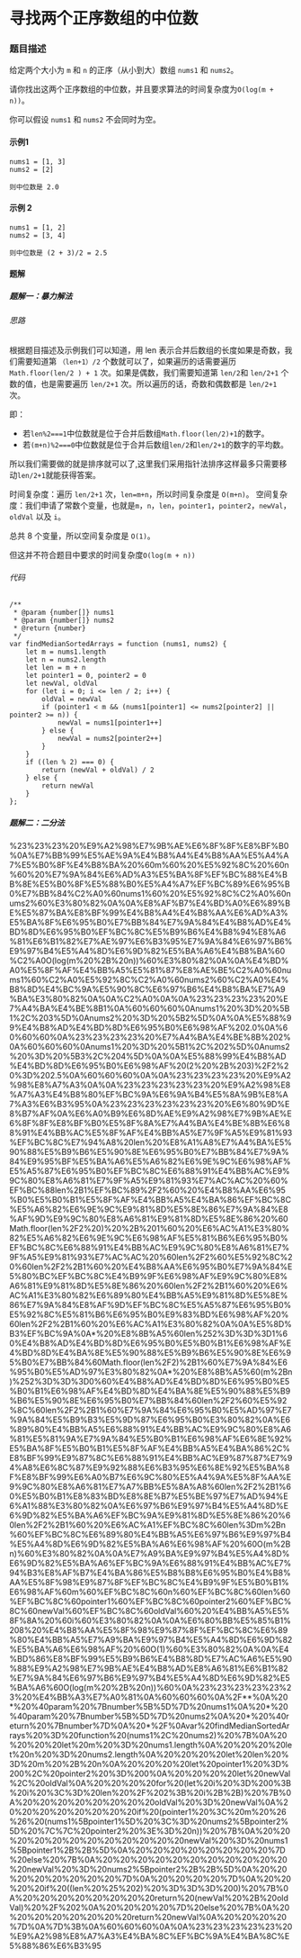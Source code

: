 # 寻找两个正序数组的中位数

### 题目描述

给定两个大小为 `m` 和 `n` 的正序（从小到大）数组 `nums1` 和 `nums2`。

请你找出这两个正序数组的中位数，并且要求算法的时间复杂度为`O(log(m + n))`。

你可以假设 `nums1` 和 `nums2` 不会同时为空。

#### 示例1

```
nums1 = [1, 3]
nums2 = [2]

则中位数是 2.0
```

#### 示例 2

```
nums1 = [1, 2]
nums2 = [3, 4]

则中位数是 (2 + 3)/2 = 2.5
```

#### 题解

##### 题解一：暴力解法

###### 思路

根据题目描述及示例我们可以知道，用 len 表示合并后数组的长度如果是奇数，我们需要知道第 `（len+1）/2` 个数就可以了，如果遍历的话需要遍历 `Math.floor(len/2 ) + 1` 次。如果是偶数，我们需要知道第 `len/2`和 `len/2+1` 个数的值，也是需要遍历 `len/2+1` 次。所以遍历的话，奇数和偶数都是 `len/2+1` 次。

即：

* 若`len%2===1`中位数就是位于合并后数组`Math.floor(len/2)+1`的数字。
* 若`(m+n)%2===0`中位数就是位于合并后数组`len/2`和`len/2+1`的数字的平均数。

所以我们需要做的就是排序就可以了,这里我们采用指针法排序这样最多只需要移动`len/2+1`就能获得答案。

时间复杂度：遍历 `len/2+1` 次，`len=m+n`，所以时间复杂度是 `O(m+n)`。
空间复杂度：我们申请了常数个变量，也就是`m`，`n`，`len`，`pointer1`，`pointer2`，`newVal`，`oldVal` 以及 `i`。

总共 8 个变量，所以空间复杂度是 `O(1)`。

但这并不符合题目中要求的时间复杂度`O(log(m + n))`

###### 代码

```
/**
 * @param {number[]} nums1
 * @param {number[]} nums2
 * @return {number}
 */
var findMedianSortedArrays = function (nums1, nums2) {
    let m = nums1.length
    let n = nums2.length
    let len = m + n
    let pointer1 = 0, pointer2 = 0
    let newVal, oldVal
    for (let i = 0; i <= len / 2; i++) {
        oldVal = newVal
        if (pointer1 < m && (nums1[pointer1] <= nums2[pointer2] || pointer2 >= n)) {
            newVal = nums1[pointer1++]
        } else {
            newVal = nums2[pointer2++]
        }
    }
    if ((len % 2) === 0) {
        return (newVal + oldVal) / 2
    } else {
        return newVal
    }
};
```

##### 题解二：二分法

%23%23%23%20%E9%A2%98%E7%9B%AE%E6%8F%8F%E8%BF%B0%0A%E7%BB%99%E5%AE%9A%E4%B8%A4%E4%B8%AA%E5%A4%A7%E5%B0%8F%E4%B8%BA%20%60m%60%20%E5%92%8C%20%60n%60%20%E7%9A%84%E6%AD%A3%E5%BA%8F%EF%BC%88%E4%BB%8E%E5%B0%8F%E5%88%B0%E5%A4%A7%EF%BC%89%E6%95%B0%E7%BB%84%C2%A0%60nums1%60%20%E5%92%8C%C2%A0%60nums2%60%E3%80%82%0A%0A%E8%AF%B7%E4%BD%A0%E6%89%BE%E5%87%BA%E8%BF%99%E4%B8%A4%E4%B8%AA%E6%AD%A3%E5%BA%8F%E6%95%B0%E7%BB%84%E7%9A%84%E4%B8%AD%E4%BD%8D%E6%95%B0%EF%BC%8C%E5%B9%B6%E4%B8%94%E8%A6%81%E6%B1%82%E7%AE%97%E6%B3%95%E7%9A%84%E6%97%B6%E9%97%B4%E5%A4%8D%E6%9D%82%E5%BA%A6%E4%B8%BA%60%C2%A0O(log(m%20%2B%20n))%60%E3%80%82%0A%0A%E4%BD%A0%E5%8F%AF%E4%BB%A5%E5%81%87%E8%AE%BE%C2%A0%60nums1%60%C2%A0%E5%92%8C%C2%A0%60nums2%60%C2%A0%E4%B8%8D%E4%BC%9A%E5%90%8C%E6%97%B6%E4%B8%BA%E7%A9%BA%E3%80%82%0A%0A%C2%A0%0A%0A%23%23%23%23%20%E7%A4%BA%E4%BE%8B1%0A%60%60%60%0Anums1%20%3D%20%5B1%2C%203%5D%0Anums2%20%3D%20%5B2%5D%0A%0A%E5%88%99%E4%B8%AD%E4%BD%8D%E6%95%B0%E6%98%AF%202.0%0A%60%60%60%0A%23%23%23%23%20%E7%A4%BA%E4%BE%8B%202%0A%60%60%60%0Anums1%20%3D%20%5B1%2C%202%5D%0Anums2%20%3D%20%5B3%2C%204%5D%0A%0A%E5%88%99%E4%B8%AD%E4%BD%8D%E6%95%B0%E6%98%AF%20(2%20%2B%203)%2F2%20%3D%202.5%0A%60%60%60%0A%0A%23%23%23%23%20%E9%A2%98%E8%A7%A3%0A%0A%23%23%23%23%23%20%E9%A2%98%E8%A7%A3%E4%B8%80%EF%BC%9A%E6%9A%B4%E5%8A%9B%E8%A7%A3%E6%B3%95%0A%23%23%23%23%23%23%20%E6%80%9D%E8%B7%AF%0A%E6%A0%B9%E6%8D%AE%E9%A2%98%E7%9B%AE%E6%8F%8F%E8%BF%B0%E5%8F%8A%E7%A4%BA%E4%BE%8B%E6%88%91%E4%BB%AC%E5%8F%AF%E4%BB%A5%E7%9F%A5%E9%81%93%EF%BC%8C%E7%94%A8%20len%20%E8%A1%A8%E7%A4%BA%E5%90%88%E5%B9%B6%E5%90%8E%E6%95%B0%E7%BB%84%E7%9A%84%E9%95%BF%E5%BA%A6%E5%A6%82%E6%9E%9C%E6%98%AF%E5%A5%87%E6%95%B0%EF%BC%8C%E6%88%91%E4%BB%AC%E9%9C%80%E8%A6%81%E7%9F%A5%E9%81%93%E7%AC%AC%20%60%EF%BC%88len%2B1%EF%BC%89%2F2%60%20%E4%B8%AA%E6%95%B0%E5%B0%B1%E5%8F%AF%E4%BB%A5%E4%BA%86%EF%BC%8C%E5%A6%82%E6%9E%9C%E9%81%8D%E5%8E%86%E7%9A%84%E8%AF%9D%E9%9C%80%E8%A6%81%E9%81%8D%E5%8E%86%20%60Math.floor(len%2F2%20)%20%2B%201%60%20%E6%AC%A1%E3%80%82%E5%A6%82%E6%9E%9C%E6%98%AF%E5%81%B6%E6%95%B0%EF%BC%8C%E6%88%91%E4%BB%AC%E9%9C%80%E8%A6%81%E7%9F%A5%E9%81%93%E7%AC%AC%20%60len%2F2%60%E5%92%8C%20%60len%2F2%2B1%60%20%E4%B8%AA%E6%95%B0%E7%9A%84%E5%80%BC%EF%BC%8C%E4%B9%9F%E6%98%AF%E9%9C%80%E8%A6%81%E9%81%8D%E5%8E%86%20%60len%2F2%2B1%60%20%E6%AC%A1%E3%80%82%E6%89%80%E4%BB%A5%E9%81%8D%E5%8E%86%E7%9A%84%E8%AF%9D%EF%BC%8C%E5%A5%87%E6%95%B0%E5%92%8C%E5%81%B6%E6%95%B0%E9%83%BD%E6%98%AF%20%60len%2F2%2B1%60%20%E6%AC%A1%E3%80%82%0A%0A%E5%8D%B3%EF%BC%9A%0A*%20%E8%8B%A5%60len%252%3D%3D%3D1%60%E4%B8%AD%E4%BD%8D%E6%95%B0%E5%B0%B1%E6%98%AF%E4%BD%8D%E4%BA%8E%E5%90%88%E5%B9%B6%E5%90%8E%E6%95%B0%E7%BB%84%60Math.floor(len%2F2)%2B1%60%E7%9A%84%E6%95%B0%E5%AD%97%E3%80%82%0A*%20%E8%8B%A5%60(m%2Bn)%252%3D%3D%3D0%60%E4%B8%AD%E4%BD%8D%E6%95%B0%E5%B0%B1%E6%98%AF%E4%BD%8D%E4%BA%8E%E5%90%88%E5%B9%B6%E5%90%8E%E6%95%B0%E7%BB%84%60len%2F2%60%E5%92%8C%60len%2F2%2B1%60%E7%9A%84%E6%95%B0%E5%AD%97%E7%9A%84%E5%B9%B3%E5%9D%87%E6%95%B0%E3%80%82%0A%E6%89%80%E4%BB%A5%E6%88%91%E4%BB%AC%E9%9C%80%E8%A6%81%E5%81%9A%E7%9A%84%E5%B0%B1%E6%98%AF%E6%8E%92%E5%BA%8F%E5%B0%B1%E5%8F%AF%E4%BB%A5%E4%BA%86%2C%E8%BF%99%E9%87%8C%E6%88%91%E4%BB%AC%E9%87%87%E7%94%A8%E6%8C%87%E9%92%88%E6%B3%95%E6%8E%92%E5%BA%8F%E8%BF%99%E6%A0%B7%E6%9C%80%E5%A4%9A%E5%8F%AA%E9%9C%80%E8%A6%81%E7%A7%BB%E5%8A%A8%60len%2F2%2B1%60%E5%B0%B1%E8%83%BD%E8%8E%B7%E5%BE%97%E7%AD%94%E6%A1%88%E3%80%82%0A%E6%97%B6%E9%97%B4%E5%A4%8D%E6%9D%82%E5%BA%A6%EF%BC%9A%E9%81%8D%E5%8E%86%20%60len%2F2%2B1%60%20%E6%AC%A1%EF%BC%8C%60len%3Dm%2Bn%60%EF%BC%8C%E6%89%80%E4%BB%A5%E6%97%B6%E9%97%B4%E5%A4%8D%E6%9D%82%E5%BA%A6%E6%98%AF%20%60O(m%2Bn)%60%E3%80%82%0A%0A%E7%A9%BA%E9%97%B4%E5%A4%8D%E6%9D%82%E5%BA%A6%EF%BC%9A%E6%88%91%E4%BB%AC%E7%94%B3%E8%AF%B7%E4%BA%86%E5%B8%B8%E6%95%B0%E4%B8%AA%E5%8F%98%E9%87%8F%EF%BC%8C%E4%B9%9F%E5%B0%B1%E6%98%AF%60m%60%EF%BC%8C%60n%60%EF%BC%8C%60len%60%EF%BC%8C%60pointer1%60%EF%BC%8C%60pointer2%60%EF%BC%8C%60newVal%60%EF%BC%8C%60oldVal%60%20%E4%BB%A5%E5%8F%8A%20%60i%60%E3%80%82%0A%0A%E6%80%BB%E5%85%B1%208%20%E4%B8%AA%E5%8F%98%E9%87%8F%EF%BC%8C%E6%89%80%E4%BB%A5%E7%A9%BA%E9%97%B4%E5%A4%8D%E6%9D%82%E5%BA%A6%E6%98%AF%20%60O(1)%60%E3%80%82%0A%0A%E4%BD%86%E8%BF%99%E5%B9%B6%E4%B8%8D%E7%AC%A6%E5%90%88%E9%A2%98%E7%9B%AE%E4%B8%AD%E8%A6%81%E6%B1%82%E7%9A%84%E6%97%B6%E9%97%B4%E5%A4%8D%E6%9D%82%E5%BA%A6%60O(log(m%20%2B%20n))%60%0A%23%23%23%23%23%23%20%E4%BB%A3%E7%A0%81%0A%60%60%60%0A%2F**%0A%20*%20%40param%20%7Bnumber%5B%5D%7D%20nums1%0A%20*%20%40param%20%7Bnumber%5B%5D%7D%20nums2%0A%20*%20%40return%20%7Bnumber%7D%0A%20*%2F%0Avar%20findMedianSortedArrays%20%3D%20function%20(nums1%2C%20nums2)%20%7B%0A%20%20%20%20let%20m%20%3D%20nums1.length%0A%20%20%20%20let%20n%20%3D%20nums2.length%0A%20%20%20%20let%20len%20%3D%20m%20%2B%20n%0A%20%20%20%20let%20pointer1%20%3D%200%2C%20pointer2%20%3D%200%0A%20%20%20%20let%20newVal%2C%20oldVal%0A%20%20%20%20for%20(let%20i%20%3D%200%3B%20i%20%3C%3D%20len%20%2F%202%3B%20i%2B%2B)%20%7B%0A%20%20%20%20%20%20%20%20oldVal%20%3D%20newVal%0A%20%20%20%20%20%20%20%20if%20(pointer1%20%3C%20m%20%26%26%20(nums1%5Bpointer1%5D%20%3C%3D%20nums2%5Bpointer2%5D%20%7C%7C%20pointer2%20%3E%3D%20n))%20%7B%0A%20%20%20%20%20%20%20%20%20%20%20%20newVal%20%3D%20nums1%5Bpointer1%2B%2B%5D%0A%20%20%20%20%20%20%20%20%7D%20else%20%7B%0A%20%20%20%20%20%20%20%20%20%20%20%20newVal%20%3D%20nums2%5Bpointer2%2B%2B%5D%0A%20%20%20%20%20%20%20%20%7D%0A%20%20%20%20%7D%0A%20%20%20%20if%20((len%20%25%202)%20%3D%3D%3D%200)%20%7B%0A%20%20%20%20%20%20%20%20return%20(newVal%20%2B%20oldVal)%20%2F%202%0A%20%20%20%20%7D%20else%20%7B%0A%20%20%20%20%20%20%20%20return%20newVal%0A%20%20%20%20%7D%0A%7D%3B%0A%60%60%60%0A%0A%23%23%23%23%23%20%E9%A2%98%E8%A7%A3%E4%BA%8C%EF%BC%9A%E4%BA%8C%E5%88%86%E6%B3%95
